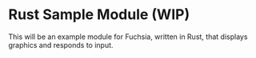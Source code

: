 Rust Sample Module (WIP)
=======================================

This will be an example module for Fuchsia, written in Rust, that displays graphics and responds to input.
